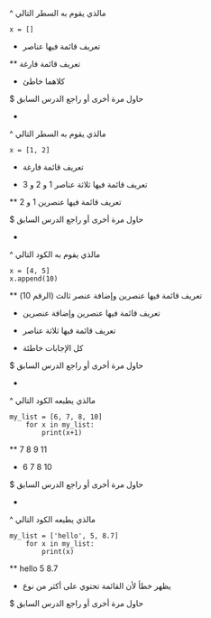 ^ مالذي يقوم به السطر التالي

```
x = []
```

* تعريف قائمة فيها عناصر

** تعريف قائمة فارغة

* كلاهما خاطئ

$ حاول مرة أخرى أو راجع الدرس السابق

-

^ مالذي يقوم به السطر التالي

```
x = [1, 2]
```

* تعريف قائمة فارغة

* تعريف قائمة فيها ثلاثة عناصر 1 و 2 و 3

** تعريف قائمة فيها عنصرين 1 و 2


$ حاول مرة أخرى أو راجع الدرس السابق

-

^ مالذي يقوم به الكود التالي

```
x = [4, 5]
x.append(10)
```

** تعريف قائمة فيها عنصرين وإضافة عنصر ثالث (الرقم 10)

* تعريف قائمة فيها عنصرين وإضافة عنصرين

* تعريف قائمة فيها ثلاثة عناصر

* كل الإجابات خاطئة

$ حاول مرة أخرى أو راجع الدرس السابق

-

^ مالذي يطبعه الكود التالي

```
my_list = [6, 7, 8, 10]
	for x in my_list:
        print(x+1)
```

** 7 8 9 11

* 6 7 8 10

$ حاول مرة أخرى أو راجع الدرس السابق

-

^ مالذي يطبعه الكود التالي

```
my_list = ['hello', 5, 8.7]
	for x in my_list:
        print(x)
```

** hello 5 8.7

* يظهر خطأ لأن القائمة تحتوي على أكثر من نوع

$ حاول مرة أخرى أو راجع الدرس السابق